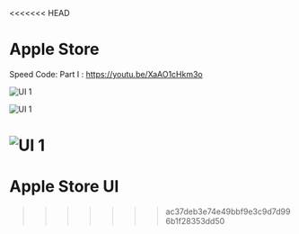 <<<<<<< HEAD
# Apple Store
Speed Code:
Part I : https://youtu.be/XaAO1cHkm3o


![UI 1](https://firebasestorage.googleapis.com/v0/b/flaskcrudapp.appspot.com/o/Instagram%20post%20-%201.png?alt=media&token=0cb385fa-50f8-4d22-b395-e7a75e758976)

![UI 1](https://firebasestorage.googleapis.com/v0/b/flaskcrudapp.appspot.com/o/Instagram%20post%20-%202.png?alt=media&token=4e329923-3349-4ae3-9992-ac45bc0829ad)

![UI 1](https://firebasestorage.googleapis.com/v0/b/flaskcrudapp.appspot.com/o/Instagram%20post%20-%203.png?alt=media&token=6a4a75fb-540a-4fd3-9ea3-4631715bbe71)
=======
# Apple Store UI



>>>>>>> ac37deb3e74e49bbf9e3c9d7d996b1f28353dd50
